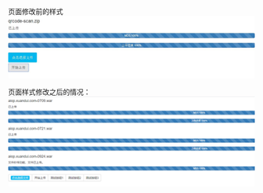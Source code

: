 页面修改前的样式
![](https://raw.githubusercontent.com/prayjourney/img-home/master/img/20201029162225.jpg)

页面样式修改之后的情况：
![](https://raw.githubusercontent.com/prayjourney/img-home/master/img/20201029162005.png)